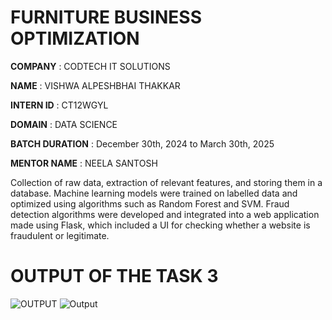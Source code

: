 # FURNITURE BUSINESS OPTIMIZATION

**COMPANY** : CODTECH IT SOLUTIONS

**NAME** : VISHWA ALPESHBHAI THAKKAR

**INTERN ID** : CT12WGYL

**DOMAIN** : DATA SCIENCE

**BATCH DURATION** :  December 30th, 2024 to March 30th, 2025

**MENTOR NAME** : NEELA SANTOSH

Collection of raw data, extraction of relevant features, and storing them in a database. Machine learning models were trained on labelled data and optimized using algorithms such as 
Random Forest and SVM. Fraud detection algorithms were developed and integrated into a web application made using Flask, which included a UI for checking whether a website is fraudulent or legitimate.

# OUTPUT OF THE TASK 3
![OUTPUT](https://github.com/user-attachments/assets/f8059e3e-f5ed-4c90-b34d-69ced4e79d0c)
![Output](https://github.com/user-attachments/assets/bcbb4cc3-55a6-40a6-90ee-9aa8bdc64cb0)
